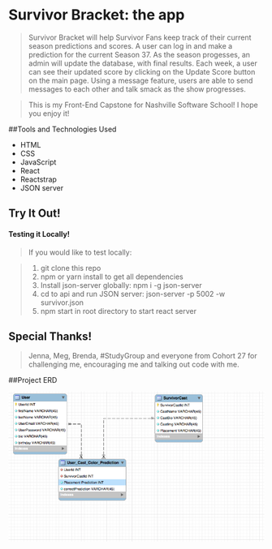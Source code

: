 # Survivor Bracket: the app

>Survivor Bracket will help Survivor Fans keep track of their current season predictions and scores.  A user can log in and make a prediction for the current Season 37.  As the season progesses, an admin will update the database, with final results. Each week, a user can see their updated score by clicking on the Update Score button on the main page.  Using a message feature, users are able to send messages to each other and talk smack as the show progresses.  

> This is my Front-End Capstone for Nashville Software School!  I hope you enjoy it!

##Tools and Technologies Used

* HTML
* CSS
* JavaScript
* React
* Reactstrap
* JSON server

## Try It Out! 

#### Testing it Locally!

>If you would like to test locally:

> 1. git clone this repo
> 2. npm or yarn install to get all dependencies
> 3. Install json-server globally: npm i -g json-server
> 4. cd to api and run JSON server: json-server -p 5002 -w survivor.json
> 5. npm start in root directory to start react server

## Special Thanks!

>Jenna, Meg, Brenda, #StudyGroup and everyone from Cohort 27 for challenging me, encouraging me and talking out code with me.

##Project ERD

![ERD](https://github.com/HelenChalmers/Survivor_Bracket_Capstone/blob/fancyButtons/src/img/SurvivorErd.png)


  



